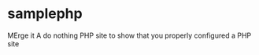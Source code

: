 samplephp
=========

MErge it 
A do nothing PHP site to show that you properly configured a PHP site
